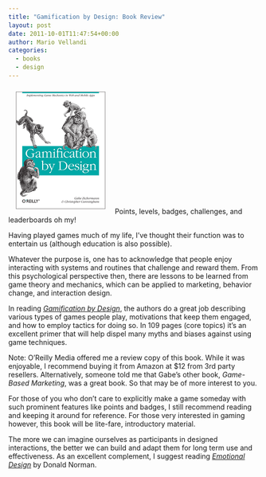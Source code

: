 ```yaml
---
title: "Gamification by Design: Book Review"
layout: post
date: 2011-10-01T11:47:54+00:00
author: Mario Vellandi
categories:
  - books
  - design
---
```

<img class="alignleft size-full wp-image-7271" style="margin: 10px 15px;" src="/images/2011/gamification-by-design-book-review.gif" alt="gamification-by-design-book-review" width="180" height="236" /> Points, levels, badges, challenges, and leaderboards oh my!

Having played games much of my life, I&#8217;ve thought their function was to entertain us (although education is also possible).

Whatever the purpose is, one has to acknowledge that people enjoy interacting with systems and routines that challenge and reward them. From this psychological perspective then, there are lessons to be learned from game theory and mechanics, which can be applied to marketing, behavior change, and interaction design.

In reading [_Gamification by Design_](http://www.amazon.com/gp/product/1449397670/ref=as_li_ss_tl?ie=UTF8&tag=melodinmarke-20&linkCode=as2&camp=217145&creative=399373&creativeASIN=1449397670), the authors do a great job describing various types of games people play, motivations that keep them engaged, and how to employ tactics for doing so. In 109 pages (core topics) it&#8217;s an excellent primer that will help dispel many myths and biases against using game techniques.

Note: O&#8217;Reilly Media offered me a review copy of this book. While it was enjoyable, I recommend buying it from Amazon at $12 from 3rd party resellers. Alternatively, someone told me that Gabe&#8217;s other book, _Game-Based Marketing_, was a great book. So that may be of more interest to you.

For those of you who don&#8217;t care to explicitly make a game someday with such prominent features like points and badges, I still recommend reading and keeping it around for reference. For those very interested in gaming however, this book will be lite-fare, introductory material.

The more we can imagine ourselves as participants in designed interactions, the better we can build and adapt them for long term use and effectiveness. As an excellent complement, I suggest reading [_Emotional Design_](http://www.amazon.com/gp/product/0465051367/ref=as_li_ss_tl?ie=UTF8&tag=melodinmarke-20&linkCode=as2&camp=217145&creative=399369&creativeASIN=0465051367) by Donald Norman.
